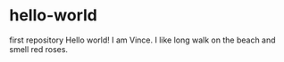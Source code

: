 # hello-world
first repository 
Hello world! I am Vince. I like long walk on the beach and smell red roses. 
